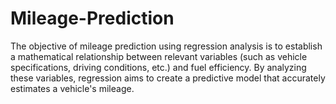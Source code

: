 # Mileage-Prediction
The objective of mileage prediction using regression analysis is to establish a mathematical relationship between relevant variables (such as vehicle specifications, driving conditions, etc.) and fuel efficiency. By analyzing these variables, regression aims to create a predictive model that accurately estimates a vehicle's mileage.
